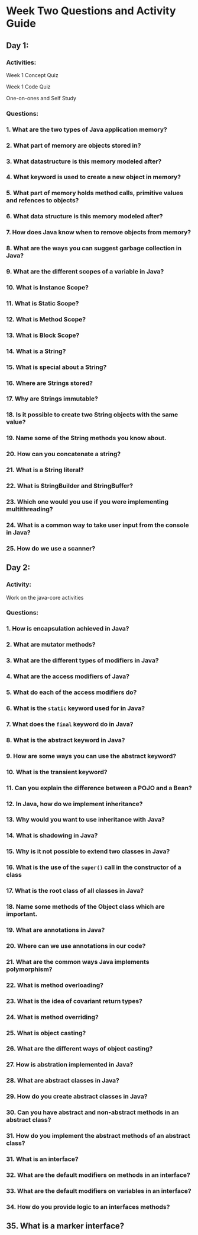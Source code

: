 # Week Two Questions and Activity Guide

## Day 1:

### Activities:

Week 1 Concept Quiz

Week 1 Code Quiz

One-on-ones and Self Study

### Questions:

### 1. What are the two types of Java application memory?

### 2. What part of memory are objects stored in?

### 3. What datastructure is this memory modeled after?

### 4. What keyword is used to create a new object in memory?

### 5. What part of memory holds method calls, primitive values and refences to objects?

### 6. What data structure is this memory modeled after?

### 7. How does Java know when to remove objects from memory?

### 8. What are the ways you can suggest garbage collection in Java?

### 9. What are the different scopes of a variable in Java?

### 10. What is Instance Scope?

### 11. What is Static Scope?

### 12. What is Method Scope?

### 13. What is Block Scope?

### 14. What is a String?

### 15. What is special about a String?

### 16. Where are Strings stored?

### 17. Why are Strings immutable?

### 18. Is it possible to create two String objects with the same value?

### 19. Name some of the String methods you know about.

### 20. How can you concatenate a string?

### 21. What is a String literal?

### 22. What is StringBuilder and StringBuffer?

### 23. Which one would you use if you were implementing multithreading?

### 24. What is a common way to take user input from the console in Java?

### 25. How do we use a scanner?

## Day 2:

### Activity:

Work on the java-core activities

### Questions:

### 1. How is encapsulation achieved in Java?

### 2. What are mutator methods?

### 3. What are the different types of modifiers in Java?

### 4. What are the access modifiers of Java?

### 5. What do each of the access modifiers do?

### 6. What is the `static` keyword used for in Java?

### 7. What does the `final` keyword do in Java?

### 8. What is the abstract keyword in Java?

### 9. How are some ways you can use the abstract keyword?

### 10. What is the transient keyword?

### 11. Can you explain the difference between a POJO and a Bean?

### 12. In Java, how do we implement inheritance?

### 13. Why would you want to use inheritance with Java?

### 14. What is shadowing in Java?

### 15. Why is it not possible to extend two classes in Java?

### 16. What is the use of the `super()` call in the constructor of a class

### 17. What is the root class of all classes in Java?

### 18. Name some methods of the Object class which are important.

### 19. What are annotations in Java?

### 20. Where can we use annotations in our code?

### 21. What are the common ways Java implements polymorphism?

### 22. What is method overloading?

### 23. What is the idea of covariant return types?

### 24. What is method overriding?

### 25. What is object casting?

### 26. What are the different ways of object casting?

### 27. How is abstration implemented in Java?

### 28. What are abstract classes in Java?

### 29. How do you create abstract classes in Java?

### 30. Can you have abstract and non-abstract methods in an abstract class?

### 31. How do you implement the abstract methods of an abstract class?

### 31. What is an interface?

### 32. What are the default modifiers on methods in an interface?

### 33. What are the default modifiers on variables in an interface?

### 34. How do you provide logic to an interfaces methods?

## 35. What is a marker interface?